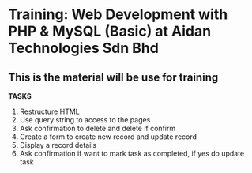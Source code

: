 # Training: Web Development with PHP & MySQL (Basic) at Aidan Technologies Sdn Bhd

## This is the material will be use for training

**TASKS**

1. Restructure HTML
2. Use query string to access to the pages
3. Ask confirmation to delete and delete if confirm
4. Create a form to create new record and update record
5. Display a record details
6. Ask confirmation if want to mark task as completed, if yes do update task